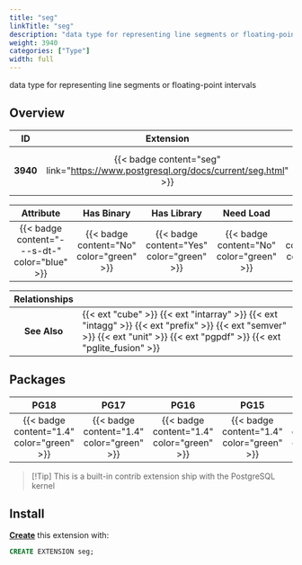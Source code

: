 ```yaml
---
title: "seg"
linkTitle: "seg"
description: "data type for representing line segments or floating-point intervals"
weight: 3940
categories: ["Type"]
width: full
---
```


data type for representing line segments or floating-point intervals

## Overview

|    ID    | Extension |  Package   | Version |        Category        |           License            |       Language       |
|:--------:|:---------:|:----------:|:-------:|:----------------------:|:----------------------------:|:--------------------:|
| **3940** | {{< badge content="seg" link="https://www.postgresql.org/docs/current/seg.html" >}} | {{< ext "seg" "seg" >}} | `1.4` | {{< category "TYPE" >}} | {{< license "PostgreSQL" >}} | {{< language "C" >}} |


|  Attribute | Has Binary | Has Library | Need Load | Has DDL | Relocatable | Trusted |
|:----------:|:----------:|:-----------:|:---------:|:-------:|:-----------:|:-------:|
| {{< badge content="---s-dt-" color="blue" >}} | {{< badge content="No" color="green" >}} | {{< badge content="Yes" color="green" >}} | {{< badge content="No" color="green" >}} | {{< badge content="Yes" color="green" >}} | {{< badge content="no" color="red" >}} | {{< badge content="yes" color="green" >}} |


| **Relationships** |   |
|:-----------------:|:----|
|   **See Also**    | {{< ext "cube" >}} {{< ext "intarray" >}} {{< ext "intagg" >}} {{< ext "prefix" >}} {{< ext "semver" >}} {{< ext "unit" >}} {{< ext "pgpdf" >}} {{< ext "pglite_fusion" >}} |


## Packages

| **PG18** | **PG17** | **PG16** | **PG15** | **PG14** |
|:--------:|:--------:|:--------:|:--------:|:--------:|
| {{< badge content="1.4" color="green" >}} | {{< badge content="1.4" color="green" >}} | {{< badge content="1.4" color="green" >}} | {{< badge content="1.4" color="green" >}} | {{< badge content="1.4" color="green" >}} |

> [!Tip] This is a built-in contrib extension ship with the PostgreSQL kernel


## Install

[**Create**](https://ext.pgsty.com/usage/create) this extension with:

```sql
CREATE EXTENSION seg;
```
